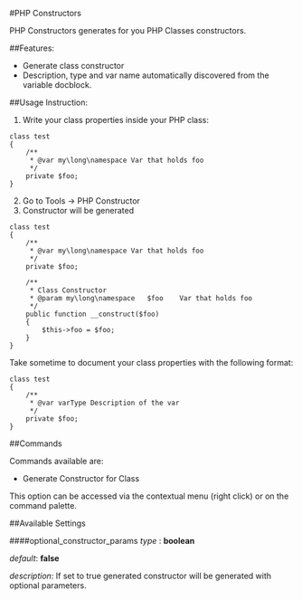 #PHP Constructors

PHP Constructors generates for you PHP Classes constructors.

##Features:
* Generate class constructor
* Description, type and var name automatically discovered from the variable docblock.

##Usage Instruction:
1. Write your class properties inside your PHP class:

```
class test
{
	/**
	 * @var my\long\namespace Var that holds foo
	 */
	private $foo;
}
```

2. Go to Tools -> PHP Constructor
3. Constructor will be generated

```
class test
{
	/**
	 * @var my\long\namespace Var that holds foo
	 */
	private $foo;

	/**
	 * Class Constructor
	 * @param my\long\namespace   $foo    Var that holds foo
	 */
	public function __construct($foo)
	{
		$this->foo = $foo;
	}
}
```

Take sometime to document your class properties with the following format:

```
class test
{
	/**
	 * @var varType Description of the var
	 */
	private $foo;
}
```

##Commands

Commands available are:

* Generate Constructor for Class

This option can be accessed via the contextual menu (right click) or on the command palette.

##Available Settings

####optional_constructor_params
_type_   : **boolean**

_default_: **false**

_description_: If set to true generated constructor will be generated with optional parameters.

